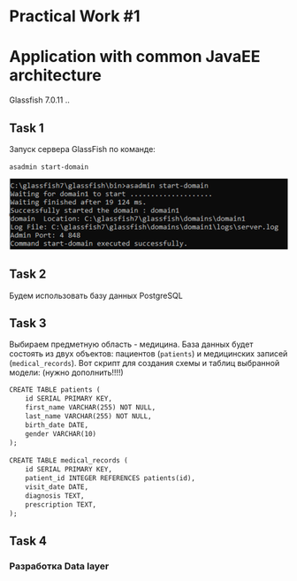 # Practical Work #1 
# Application with common JavaEE architecture

Glassfish 7.0.11
..

## Task 1

Запуск сервера GlassFish по команде: 

`asadmin start-domain`

![1](https://github.com/vmokook/EDA/blob/main/1_JavaEE/images/1.png)

## Task 2 

Будем использовать базу данных PostgreSQL 

## Task 3 

Выбираем предметную область - медицина. База данных будет состоять из двух объектов: пациентов (`patients`) и медицинских записей (`medical_records`). 
Вот скрипт для создания схемы и таблиц выбранной модели:
(нужно дополнить!!!!)

```
CREATE TABLE patients (
    id SERIAL PRIMARY KEY,
    first_name VARCHAR(255) NOT NULL,
    last_name VARCHAR(255) NOT NULL,
    birth_date DATE,
    gender VARCHAR(10)
);

CREATE TABLE medical_records (
    id SERIAL PRIMARY KEY,
    patient_id INTEGER REFERENCES patients(id),
    visit_date DATE,
    diagnosis TEXT,
    prescription TEXT,
);
```

## Task 4 

### Разработка Data layer




